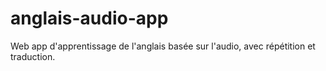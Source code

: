 # anglais-audio-app
Web app d'apprentissage de l'anglais basée sur l'audio, avec répétition et traduction.
